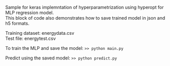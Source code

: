 Sample for keras implemntation of hyperparametrization using hyperopt for MLP regression model.<br/>
This block of code also demonstrates how to save trained model in json and h5 formats.

Training dataset: energydata.csv<br/>
Test file: energytest.csv

To train the MLP and save the model: ```>> python main.py```

Predict using the saved model: ```>> python predict.py```